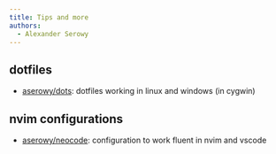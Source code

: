 ```yaml
---
title: Tips and more
authors:
  - Alexander Serowy
---
```


## dotfiles

- [aserowy/dots](https://github.com/aserowy/dots): dotfiles working in linux and windows (in cygwin)

## nvim configurations

- [aserowy/neocode](https://github.com/aserowy/NeoCode): configuration to work fluent in nvim and vscode
